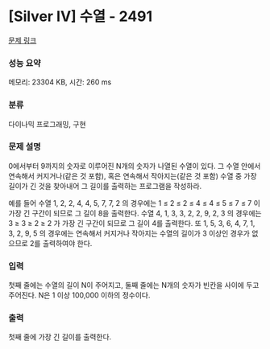 # [Silver IV] 수열 - 2491 

[문제 링크](https://www.acmicpc.net/problem/2491) 

### 성능 요약

메모리: 23304 KB, 시간: 260 ms

### 분류

다이나믹 프로그래밍, 구현

### 문제 설명

<p>0에서부터 9까지의 숫자로 이루어진 N개의 숫자가 나열된 수열이 있다. 그 수열 안에서 연속해서 커지거나(같은 것 포함), 혹은 연속해서 작아지는(같은 것 포함) 수열 중 가장 길이가 긴 것을 찾아내어 그 길이를 출력하는 프로그램을 작성하라. </p>

<p>예를 들어 수열 1, 2, 2, 4, 4, 5, 7, 7, 2 의 경우에는 1 ≤ 2 ≤ 2 ≤ 4 ≤ 4 ≤ 5 ≤ 7 ≤ 7 이 가장 긴 구간이 되므로 그 길이 8을 출력한다. 수열 4, 1, 3, 3, 2, 2, 9, 2, 3 의 경우에는 3 ≥ 3 ≥ 2 ≥ 2 가 가장 긴 구간이 되므로 그 길이 4를 출력한다. 또 1, 5, 3, 6, 4, 7, 1, 3, 2, 9, 5 의 경우에는 연속해서 커지거나 작아지는 수열의 길이가 3 이상인 경우가 없으므로 2를 출력하여야 한다.</p>

### 입력 

 <p>첫째 줄에는 수열의 길이 N이 주어지고, 둘째 줄에는 N개의 숫자가 빈칸을 사이에 두고 주어진다. N은 1 이상 100,000 이하의 정수이다.</p>

### 출력 

 <p>첫째 줄에 가장 긴 길이를 출력한다.</p>

